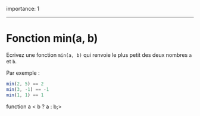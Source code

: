importance: 1

---

# Fonction min(a, b)

Ecrivez une fonction `min(a, b)` qui renvoie le plus petit des deux nombres `a` et `b`.

Par exemple :

```js
min(2, 5) == 2
min(3, -1) == -1
min(1, 1) == 1
```
function a < b ? a : b;>

